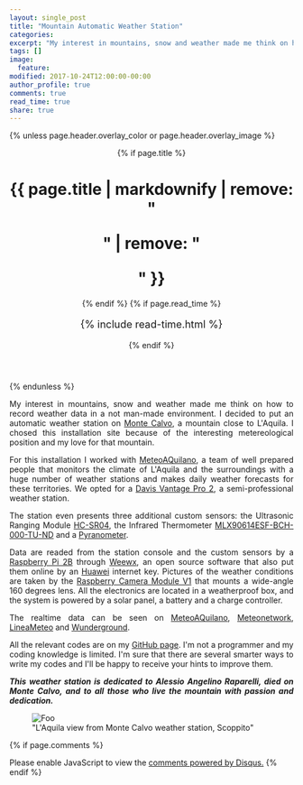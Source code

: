 ```yaml
---
layout: single_post
title: "Mountain Automatic Weather Station"
categories:
excerpt: "My interest in mountains, snow and weather made me think on how to record weather data in a not man-made environment..."
tags: []
image:
  feature:
modified: 2017-10-24T12:00:00-00:00 
author_profile: true
comments: true
read_time: true
share: true
---
```

{% unless page.header.overlay_color or page.header.overlay_image %}
<header>
  {% if page.title %}<h1 class="page__title" itemprop="headline">{{ page.title | markdownify | remove: "<p>" | remove: "</p>" }}</h1>{% endif %}
  {% if page.read_time %}
    <p style="font-size:18px" class="page__meta">
      <i class="fa fa-clock-o" aria-hidden="true"></i> {% include read-time.html %}<BR>
    </p>
  {% endif %}
</header>
{% endunless %}

<p style="text-align: justify;">
My interest in mountains, snow and weather made me think on how to record weather data in a not man-made environment. I decided to put an automatic weather station on <a href="https://it.wikipedia.org/wiki/Gruppo_montuoso_di_Monte_Calvo">Monte Calvo</a>, a mountain close to L'Aquila. I chosed this installation site because of the interesting metereological position and my love for that mountain.

<p style="text-align: justify;">
For this installation I worked with <a href="http://www.meteoaquilano.it/">MeteoAQuilano</a>, a team of well prepared people that monitors the climate of L'Aquila and the surroundings with a huge number of weather stations and makes daily weather forecasts for these territories. We opted for a <a href="http://www.davisnet.com/solution/vantage-pro2/">Davis Vantage Pro 2</a>, a semi-professional weather station. 

<p style="text-align: justify;">
The station even presents three additional custom sensors: the Ultrasonic Ranging Module <a href="http://www.electroschematics.com/8902/hc-sr04-datasheet/">HC-SR04</a>, the Infrared Thermometer <a href="https://www.digikey.it/product-detail/it/melexis-technologies-nv/MLX90614ESF-BCH-000-TU/MLX90614ESF-BCH-000-TU-ND/5168323">MLX90614ESF-BCH-000-TU-ND</a> and a <a href="http://www.instesre.org/construction/pyranometer/pyranometer.htm">Pyranometer</a>.

<p style="text-align: justify;">
Data are readed from the station console and the custom sensors by a <a href="https://www.raspberrypi.org/products/raspberry-pi-2-model-b/">Raspberry Pi 2B</a> through <a href="http://www.weewx.com/">Weewx</a>, an open source software that also put them online by an <a href="http://consumer.huawei.com/">Huawei</a> internet key. Pictures of the weather conditions are taken by the <a href="https://www.raspberrypi.org/products/camera-module/">Raspberry Camera Module V1</a> that mounts a wide-angle 160 degrees lens. All the electronics are located in a weatherproof box, and the system is powered by a solar panel, a battery and a charge controller.

<p style="text-align: justify;">
The realtime data can be seen on <a href="http://www.meteoaquilano.it/index.php?option=com_content&view=article&id=261">MeteoAQuilano</a>, <a href="http://my.meteonetwork.it/station/abr081/">Meteonetwork</a>, <a href="http://www.lineameteo.it/stazioni.php?id=1518">LineaMeteo</a> and <a href="https://www.wunderground.com/personal-weather-station/dashboard?ID=ISCOPPIT3">Wunderground</a>.

<p style="text-align: justify;">
All the relevant codes are on my <a href="https://github.com/edrap/">GitHub page</a>. I'm not a programmer and my coding knowledge is limited. I'm sure that there are several smarter ways to write my codes and I'll be happy to receive your hints to improve them.

<p style="text-align: justify;">
<i><b>This weather station is dedicated to Alessio Angelino Raparelli, died on Monte Calvo, and to all those who live the mountain with passion and dedication.</b></i>

<!-- The power supply was a crucial point for this installation. Solar power was the easyest solution, but to reduce the costs
a low power consumption system had to be used. So I focused on the raspberry py, since it's really easy to program and flexible.
The second crucial point was what kind of weather station whould have fit the goal. At this point I decided to talk with <a href="http://www.meteoaquilano.it/">MeteoAQuilano</a>, an association of well prepared people that monitors the climate of L'Aquila and the surroundings with a huge number of weather stations and makes daily weather forecasts for these territories. At this point started my collaboration with them, and now I'm an association member. 
They suggested to use a <a href="http://www.davisnet.com/solution/vantage-pro2/">Davis Vantage Pro 2</a>. It's a quite professional weather station but not too expensive. -->

<figure>
<img src="{{ site.url }}/images/stazione_mc.jpeg" title="{{ include.title }}" alt="Foo" />
<figcaption>"L'Aquila view from Monte Calvo weather station, Scoppito"</figcaption>
</figure>

{% if page.comments %}
<div id="disqus_thread"></div>
<script id="dsq-count-scr" src="//https-edrap-github-io.disqus.com/count.js" async></script>
<script>

/**
*  RECOMMENDED CONFIGURATION VARIABLES: EDIT AND UNCOMMENT THE SECTION BELOW TO INSERT DYNAMIC VALUES FROM YOUR PLATFORM OR CMS.
*  LEARN WHY DEFINING THESE VARIABLES IS IMPORTANT: https://disqus.com/admin/universalcode/#configuration-variables*/
/*
var disqus_config = function () {
this.page.url = page.url;  // Replace PAGE_URL with your page's canonical URL variable
this.page.identifier = page.id; // Replace PAGE_IDENTIFIER with your page's unique identifier variable
};
*/
(function() { // DON'T EDIT BELOW THIS LINE
var d = document, s = d.createElement('script');
s.src = 'https://https-edrap-github-io.disqus.com/embed.js';
s.setAttribute('data-timestamp', +new Date());
(d.head || d.body).appendChild(s);
})();
</script>
<noscript>Please enable JavaScript to view the <a href="https://disqus.com/?ref_noscript">comments powered by Disqus.</a></noscript>
{% endif %}
